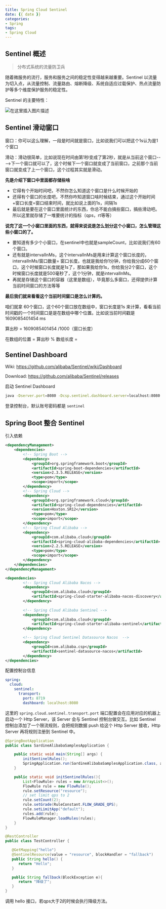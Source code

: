 ```yaml
---
title: Spring Cloud Sentinel
date: {{ date }}
categories:
- Spring
tags:
- Spring Cloud
---
```


## Sentinel 概述

> 分布式系统的流量防卫兵

随着微服务的流行，服务和服务之间的稳定性变得越来越重要。Sentinel 以流量为切入点，从流量控制、流量路由、熔断降级、系统自适应过载保护、热点流量防护等多个维度保护服务的稳定性。

Sentinel 的主要特性：

![在这里插入图片描述](https://img-blog.csdnimg.cn/2612e1d553a448d688768a4eea284b60.png)

## Sentinel 滑动窗口

窗口：你可以这么理解，一段是时间就是窗口，比如说我们可以把这个1s认为是1个窗口

滑动：滑动很简单，比如说现在时间由第1秒变成了第2秒，就是从当前这个窗口---->下一个窗口就可以了，这个时候下一个窗口就变成了当前窗口，之前那个当前窗口就变成了上一个窗口，这个过程其实就是滑动。

**先是介绍下窗口中里面都存储些啥**

- 它得有个开始时间吧，不然你怎么知道这个窗口是什么时候开始的
- 还得有个窗口的长度吧，不然你咋知道窗口啥时候结束，通过这个开始时间+窗口长度=窗口结束时间，就比如说上面的1s，间隔1s
- 最后就是要在这个窗口里面统计的东西，你总不能白搞些窗口，搞些滑动吧。所以这里就存储了一堆要统计的指标（qps，rt等等）

**说完了这一个小窗口里面的东西，就得来说说是怎么划分这个小窗口，怎么管理这些小窗口的了。**

- 要知道有多少个小窗口，在sentinel中也就是sampleCount，比如说我们有60个窗口。
- 还有就是intervalInMs，这个intervalInMs是用来计算这个窗口长度的，intervalInMs/窗口数量= 窗口长度。也就是我给你1分钟，你给我分成60个窗口，这个时候窗口长度就是1s了，那如果我给你1s，你给我分2个窗口，这个时候窗口长度就是500毫秒了，这个1分钟，就是intervalInMs。
- 再就是存储这个窗口的容器（这里是数组），毕竟那么多窗口，还得提供计算当前时间窗口的方法等等

**最后我们就来看看这个当前时间窗口是怎么计算的。**

咱们就拿 60个窗口，这个60个窗口放在数组中，窗口长度是1s 来计算，看看当前时间戳的一个时间窗口是是在数组中哪个位置。比如说当前时间戳是1609085401454 ms

算出秒 = 1609085401454 /1000（窗口长度）

在数组的位置 = 算出秒 % 数组长度 =

## Sentinel Dashboard

Wiki: https://github.com/alibaba/Sentinel/wiki/Dashboard

Download: https://github.com/alibaba/Sentinel/releases

启动 Sentinel Dashboard

```sh
java -Dserver.port=8080 -Dcsp.sentinel.dashboard.server=localhost:8080 -Dproject.name=sentinel-dashboard -jar sentinel-dashboard.jar
```

登录控制台，默认账号密码都是 `sentinel`

## Spring Boot 整合 Sentinel 

引入依赖

```xml
<dependencyManagement>
    <dependencies>
        <!-- Spring Boot -->
        <dependency>
            <groupId>org.springframework.boot</groupId>
            <artifactId>spring-boot-dependencies</artifactId>
            <version>2.3.5.RELEASE</version>
            <type>pom</type>
            <scope>import</scope>
        </dependency>
        <!-- Spring Cloud -->
        <dependency>
            <groupId>org.springframework.cloud</groupId>
            <artifactId>spring-cloud-dependencies</artifactId>
            <version>Hoxton.SR12</version>
            <type>pom</type>
            <scope>import</scope>
        </dependency>
        <!-- Spring Cloud Alibaba -->
        <dependency>
            <groupId>com.alibaba.cloud</groupId>
            <artifactId>spring-cloud-alibaba-dependencies</artifactId>
            <version>2.2.5.RELEASE</version>
            <type>pom</type>
            <scope>import</scope>
        </dependency>
    </dependencies>
</dependencyManagement>

<dependencies>
        <!-- Spring Cloud Alibaba Nacos -->
        <dependency>
            <groupId>com.alibaba.cloud</groupId>
            <artifactId>spring-cloud-starter-alibaba-nacos-discovery</artifactId>
        </dependency>
    
        <!-- Spring Cloud Alibaba Sentinel -->
        <dependency>
            <groupId>com.alibaba.cloud</groupId>
            <artifactId>spring-cloud-starter-alibaba-sentinel</artifactId>
        </dependency>

        <!-- Spring Cloud Sentinel Datasource Nacos  -->
        <dependency>
            <groupId>com.alibaba.csp</groupId>
            <artifactId>sentinel-datasource-nacos</artifactId>
        </dependency>
</dependencies>
```

配置控制台信息

```yml
spring:
  cloud:
    sentinel:
      transport:
        port: 8719
        dashboard: localhost:8080
```

这里的 `spring.cloud.sentinel.transport.port` 端口配置会在应用对应的机器上启动一个 Http Server，该 Server 会与 Sentinel 控制台做交互。比如 Sentinel 控制台添加了一个限流规则，会把规则数据 push 给这个 Http Server 接收，Http Server 再将规则注册到 Sentinel 中。

```java
@SpringBootApplication
public class SardineAlibabaSamplesApplication {

    public static void main(String[] args) {
        initSentinelRules();
        SpringApplication.run(SardineAlibabaSamplesApplication.class, args);
    }

    public static void initSentinelRules(){
        List<FlowRule> rules = new ArrayList<>();
        FlowRule rule = new FlowRule();
        rule.setResource("resource");
        // set limit qps to 2
        rule.setCount(2);
        rule.setGrade(RuleConstant.FLOW_GRADE_QPS);
        rule.setLimitApp("default");
        rules.add(rule);
        FlowRuleManager.loadRules(rules);
    }
}
```

```java
@RestController
public class TestController {

   @GetMapping("hello")
   @SentinelResource(value = "resource", blockHandler = "fallback")
   public String hello() {
      return "Hello";
   }

   public String fallback(BlockException e){
      return "降级了";
   }
}
```

调用 hello 接口，若qps大于2的时候会执行降级方法。
